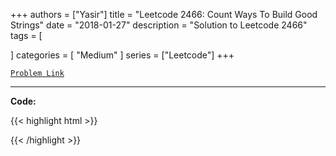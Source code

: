 
+++
authors = ["Yasir"]
title = "Leetcode 2466: Count Ways To Build Good Strings"
date = "2018-01-27"
description = "Solution to Leetcode 2466"
tags = [
    
]
categories = [
    "Medium"
]
series = ["Leetcode"]
+++



[`Problem Link`](https://leetcode.com/problems/count-ways-to-build-good-strings/description/)

---

**Code:**

{{< highlight html >}}

{{< /highlight >}}


